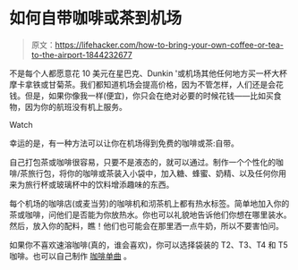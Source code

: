 # 如何自带咖啡或茶到机场

> 原文：<https://lifehacker.com/how-to-bring-your-own-coffee-or-tea-to-the-airport-1844232677>

不是每个人都愿意花 10 美元在星巴克、Dunkin '或机场其他任何地方买一杯大杯摩卡拿铁或甘菊茶。我们都知道机场会提高价格，因为不管怎样，人们还是会花钱。但是，如果你像我一样(便宜)，你只会在绝对必要的时候花钱——比如买食物，因为你的航班没有机上服务。

Watch

幸运的是，有一种方法可以让你在机场得到免费的咖啡或茶:自带。

自己打包茶或咖啡很容易，只要不是液态的，就可以通过。制作一个个性化的咖啡/茶旅行包，将你的咖啡或茶装入小袋中，加入糖、蜂蜜、奶精、以及任何你用来为旅行杯或玻璃杯中的饮料增添趣味的东西。

每个机场的咖啡店(或麦当劳)的咖啡机和沏茶机上都有热水标签。简单地加入你的茶或咖啡，问他们是否能为你放热水。你也可以礼貌地告诉他们你想在哪里装水。然后，放入你的配料，瞧！他们也可能会在那里洒一点牛奶，所以不要害怕问。

如果你不喜欢速溶咖啡(真的，谁会喜欢)，你可以选择袋装的 T2、T3、T4 和 T5 咖啡。也可以自己制作 [咖啡单曲](https://makethebestofeverything.com/2013/07/diy-coffee-brewing-bags/) 。